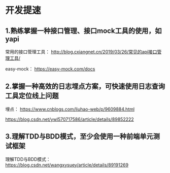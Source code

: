 # 开发提速

## 1.熟练掌握一种接口管理、接口mock工具的使用，如yapi

常用的接口管理工具：
http://blog.cxiangnet.cn/2019/03/26/常见的api接口管理工具/

easy-mock：
https://easy-mock.com/docs

## 2.掌握一种高效的日志埋点方案，可快速使用日志查询工具定位线上问题
埋点：
https://www.cnblogs.com/liuhao-web/p/9609884.html

https://blog.csdn.net/ywl570717586/article/details/89852222


## 3.理解TDD与BDD模式，至少会使用一种前端单元测试框架

理解TDD与BDD模式：https://blog.csdn.net/wangxysuey/article/details/89191269